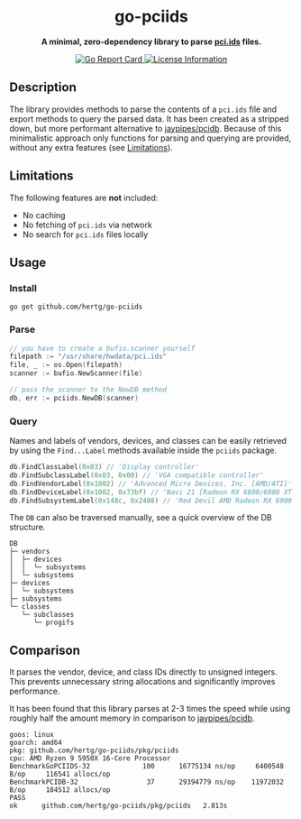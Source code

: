 
<div align="center">
  <h1><strong>go-pciids</strong></h1>
  <p>
		<strong>A minimal, zero-dependency library to parse <a href="https://pci-ids.ucw.cz/">pci.ids</a> files.</strong>
  </p>
  <p>
    <a href="https://goreportcard.com/report/github.com/hertg/go-pciids">
      <img alt="Go Report Card" src="https://goreportcard.com/badge/github.com/hertg/go-pciids" />
    </a>
    <a href="#">
			<img alt="License Information" src="https://img.shields.io/github/license/hertg/go-pciids">
    </a>
  </p>
</div>

## Description

The library provides methods to parse the contents of a `pci.ids` file
and export methods to query the parsed data. It has been created
as a stripped down, but more performant alternative to [jaypipes/pcidb](https://github.com/jaypipes/pcidb).
Because of this minimalistic approach only functions for parsing and
querying are provided, without any extra features (see [Limitations](#limitations)).

## Limitations

The following features are **not** included:

- No caching
- No fetching of `pci.ids` via network
- No search for `pci.ids` files locally

## Usage

### Install

```shell
go get github.com/hertg/go-pciids
```

### Parse

```go
// you have to create a bufio.scanner yourself
filepath := "/usr/share/hwdata/pci.ids"
file, _ := os.Open(filepath)
scanner := bufio.NewScanner(file)

// pass the scanner to the NewDB method
db, err := pciids.NewDB(scanner)
```

### Query

Names and labels of vendors, devices, and classes can be easily
retrieved by using the `Find...Label` methods available inside the
`pciids` package.

```go
db.FindClassLabel(0x03) // 'Display controller'
db.FindSubclassLabel(0x03, 0x00) // 'VGA compatible controller'
db.FindVendorLabel(0x1002) // 'Advanced Micro Devices, Inc. [AMD/ATI]'
db.FindDeviceLabel(0x1002, 0x73bf) // 'Navi 21 [Radeon RX 6800/6800 XT / 6900 XT]'
db.FindSubsystemLabel(0x148c, 0x2408) // 'Red Devil AMD Radeon RX 6900 XT'
```

The `DB` can also be traversed manually,
see a quick overview of the DB structure.

```text
DB
├─ vendors
│  ├─ devices
│  │  └─ subsystems
│  └─ subsystems 
├─ devices
│  └─ subsystems 
├─ subsystems
└─ classes
   └─ subclasses
      └─ progifs
```

## Comparison

It parses the vendor, device, and class IDs directly to
unsigned integers. This prevents unnecessary string allocations
and significantly improves performance.

It has been found that this library parses at 2-3 times the speed
while using roughly half the amount memory in comparison to [jaypipes/pcidb](https://github.com/jaypipes/pcidb).

```text
goos: linux
goarch: amd64
pkg: github.com/hertg/go-pciids/pkg/pciids
cpu: AMD Ryzen 9 5950X 16-Core Processor
BenchmarkGoPCIIDS-32    	     100	  16775134 ns/op	 6400548 B/op	  116541 allocs/op
BenchmarkPCIDB-32       	      37	  29394779 ns/op	11972032 B/op	  184512 allocs/op
PASS
ok  	github.com/hertg/go-pciids/pkg/pciids	2.813s
```
